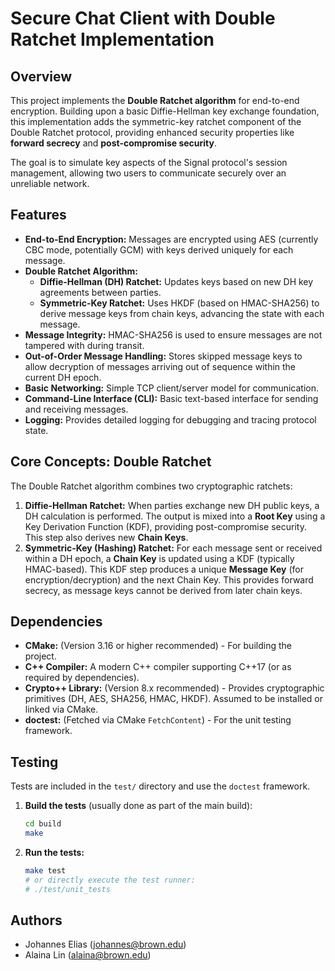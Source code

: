 # Secure Chat Client with Double Ratchet Implementation

## Overview

This project implements the **Double Ratchet algorithm** for end-to-end encryption. Building upon a basic Diffie-Hellman key exchange foundation, this implementation adds the symmetric-key ratchet component of the Double Ratchet protocol, providing enhanced security properties like **forward secrecy** and **post-compromise security**.

The goal is to simulate key aspects of the Signal protocol's session management, allowing two users to communicate securely over an unreliable network.

## Features

* **End-to-End Encryption:** Messages are encrypted using AES (currently CBC mode, potentially GCM) with keys derived uniquely for each message.
* **Double Ratchet Algorithm:**
    * **Diffie-Hellman (DH) Ratchet:** Updates keys based on new DH key agreements between parties.
    * **Symmetric-Key Ratchet:** Uses HKDF (based on HMAC-SHA256) to derive message keys from chain keys, advancing the state with each message.
* **Message Integrity:** HMAC-SHA256 is used to ensure messages are not tampered with during transit.
* **Out-of-Order Message Handling:** Stores skipped message keys to allow decryption of messages arriving out of sequence within the current DH epoch.
* **Basic Networking:** Simple TCP client/server model for communication.
* **Command-Line Interface (CLI):** Basic text-based interface for sending and receiving messages.
* **Logging:** Provides detailed logging for debugging and tracing protocol state.

## Core Concepts: Double Ratchet

The Double Ratchet algorithm combines two cryptographic ratchets:

1.  **Diffie-Hellman Ratchet:** When parties exchange new DH public keys, a DH calculation is performed. The output is mixed into a **Root Key** using a Key Derivation Function (KDF), providing post-compromise security. This step also derives new **Chain Keys**.
2.  **Symmetric-Key (Hashing) Ratchet:** For each message sent or received within a DH epoch, a **Chain Key** is updated using a KDF (typically HMAC-based). This KDF step produces a unique **Message Key** (for encryption/decryption) and the next Chain Key. This provides forward secrecy, as message keys cannot be derived from later chain keys.

## Dependencies

* **CMake:** (Version 3.16 or higher recommended) - For building the project.
* **C++ Compiler:** A modern C++ compiler supporting C++17 (or as required by dependencies).
* **Crypto++ Library:** (Version 8.x recommended) - Provides cryptographic primitives (DH, AES, SHA256, HMAC, HKDF). Assumed to be installed or linked via CMake.
* **doctest:** (Fetched via CMake `FetchContent`) - For the unit testing framework.

## Testing

Tests are included in the `test/` directory and use the `doctest` framework.

1.  **Build the tests** (usually done as part of the main build):
    ```bash
    cd build
    make
    ```
2.  **Run the tests:**
    ```bash
    make test
    # or directly execute the test runner:
    # ./test/unit_tests
    ```

## Authors

* Johannes Elias (johannes@brown.edu)
* Alaina Lin (alaina@brown.edu)

